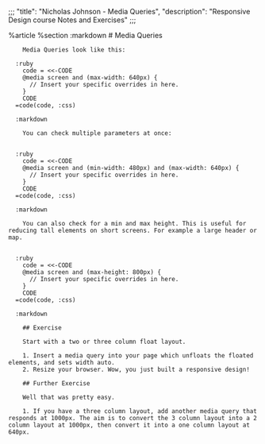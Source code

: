 ;;;
  "title": "Nicholas Johnson - Media Queries",
  "description": "Responsive Design course Notes and Exercises"
  ;;;
  
  %article
    %section
      :markdown
        # Media Queries
  
        Media Queries look like this:
  
      :ruby
        code = <<-CODE
        @media screen and (max-width: 640px) {
          // Insert your specific overrides in here.
        }
        CODE
      =code(code, :css)
  
      :markdown
  
        You can check multiple parameters at once:
  
  
      :ruby
        code = <<-CODE
        @media screen and (min-width: 480px) and (max-width: 640px) {
          // Insert your specific overrides in here.
        }
        CODE
      =code(code, :css)
  
      :markdown
  
        You can also check for a min and max height. This is useful for reducing tall elements on short screens. For example a large header or map.
  
  
      :ruby
        code = <<-CODE
        @media screen and (max-height: 800px) {
          // Insert your specific overrides in here.
        }
        CODE
      =code(code, :css)
  
      :markdown
  
        ## Exercise
  
        Start with a two or three column float layout.
  
        1. Insert a media query into your page which unfloats the floated elements, and sets width auto.
        2. Resize your browser. Wow, you just built a responsive design!
  
        ## Further Exercise
  
        Well that was pretty easy.
  
        1. If you have a three column layout, add another media query that responds at 1000px. The aim is to convert the 3 column layout into a 2 column layout at 1000px, then convert it into a one column layout at 640px.
  
  